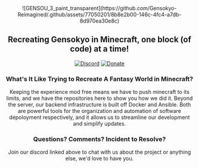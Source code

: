 <div align="center">
![GENSOU_3_paint_transparent](https://github.com/Gensokyo-Reimagined/.github/assets/77050201/8b8e2b00-146c-4fc4-a7db-8d970ea30e8c)

## Recreating Gensokyo in Minecraft, one block (of code) at a time!

[![Discord](https://badgen.net/discord/online-members/U9fZSJJcte)](https://discord.gg/U9fZSJJcte)
[![Donate](https://img.shields.io/badge/Donate-FF5E5B?logo=ko-fi&logoColor=white)](https://www.patreon.com/gensokyoreimagined)

### What's It Like Trying to Recreate A Fantasy World in Minecraft?
Keeping the experience mod free means we have to push minecraft to its limits, and we have the repositories here to show you how we did it.
Beyond the server, our backend infrastructure is built off Docker and Ansible. Both are powerful tools for the organization and automation
of software depoloyment respectively, and it allows us to streamline our development and simplify updates.

### Questions? Comments? Incident to Resolve?
Join our discord linked above to chat with us about the project or anything else, we'd love to have you.
